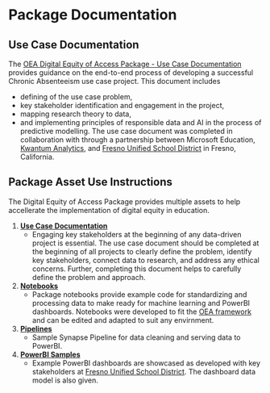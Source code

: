 # Package Documentation

## Use Case Documentation

The [OEA Digital Equity of Access Package - Use Case Documentation](https://github.com/cviddenKwantum/oea-digital-learning-insights/blob/6f6e676f96964a9e8eba7e5dbb8a77182737cb42/Digital_Equity_of_Access/docs/OEA%20Digital%20Learning%20Package%20-%20Access%20Use%20Case.pdf) provides guidance on the end-to-end process of developing a successful Chronic Absenteeism use case project. This document includes 
 - defining of the use case problem,
 - key stakeholder identification and engagement in the project,
 - mapping research theory to data,
 - and implementing principles of responsible data and AI in the process of predictive modelling. 
The use case document was completed in collaboration with through a partnership between Microsoft Education, [Kwantum Analytics](https://www.kwantumanalytics.com/), and [Fresno Unified School District](https://www.fresnounified.org/) in Fresno, California.

## Package Asset Use Instructions

The Digital Equity of Access Package provides multiple assets to help accellerate the implementation of digital equity in education.

1. <strong>[Use Case Documentation](https://github.com/cviddenKwantum/oea-digital-learning-insights/blob/6f6e676f96964a9e8eba7e5dbb8a77182737cb42/Digital_Equity_of_Access/docs/OEA%20Digital%20Learning%20Package%20-%20Access%20Use%20Case.pdf)</strong> 
      * Engaging key stakeholders at the beginning of any data-driven project is essential. The use case document should be completed at the beginning of all projects to clearly define the problem, identify key stakeholders, connect data to research, and address any ethical concerns. Further, completing this document helps to carefully define the problem and approach.
2. <strong>[Notebooks](https://github.com/cviddenKwantum/oea-digital-learning-insights/tree/main/Digital_Equity_of_Access/notebooks)</strong> 
      * Package notebooks provide example code for standardizing and processing data to make ready for machine learning and PowerBI dashboards. Notebooks were developed to fit the [OEA framework](https://github.com/microsoft/OpenEduAnalytics/blob/07aa28a00b36a1822b69a11b1ac04f0748d1b675/framework/notebook/OEA_py.ipynb) and can be edited and adapted to suit any envirnment. 
3. <strong>[Pipelines](https://github.com/cviddenKwantum/oea-digital-learning-insights/tree/main/Digital_Equity_of_Access/pipelines)</strong> 
      * Sample Synapse Pipeline for data cleaning and serving data to PowerBI.
4. <strong>[PowerBI Samples](https://github.com/cviddenKwantum/oea-digital-learning-insights/tree/main/Digital_Equity_of_Access/powerbi)</strong> 
      * Example PowerBI dashboards are showcased as developed with key stakeholders at [Fresno Unified School District](https://www.fresnounified.org/). The dashboard data model is also given.
